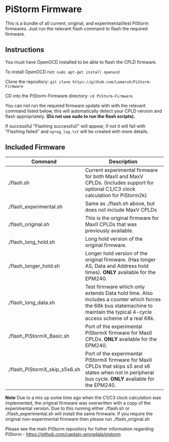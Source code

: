 # PiStorm Firmware

This is a bundle of all current, original, and experimental/test PiStorm firmwares. Just run the relevant flash command to flash the required firmware.

## Instructions

You must have OpenOCD installed to be able to flash the CPLD firmware.

To install OpenOCD run:
`sudo apt-get install openocd`

Clone the repository:
`git clone https://github.com/LemaruX/PiStorm-Firmware`

CD into the PiStorm-Firmware directory:
`cd PiStorm-Firmware`

You can not run the required firmware update with with the relevant command listed below, this will automatically detect your CPLD version and flash appropriately. **(Do not use sudo to run the flash scripts).**

If successful "Flashing successful!" will appear, if not it will fail with "Flashing failed" and `nprog_log.txt` will be created with more details.

## Included Firmware


| Command | Description |
| ----------- | ----------- |
| ./flash.sh | Current experimental firmware for both MaxII and MaxV CPLDs. (Includes support for optional C1/C3 clock calculation for PiStorm2k) |
| ./flash_experimental.sh | Same as ./flash.sh above, but does not include MaxV CPLDs |
| ./flash_original.sh | This is the original firmware for MaxII CPLDs that was previously available. |
| ./flash_long_hold.sh | Long hold version of the original firmware. |
| ./flash_longer_hold.sh | Longer hold version of the original firmware. (Has longer AS, Data and Address hold times). **ONLY** available for the EPM240. |
| ./flash_long_data.sh | Test firmware which only extends Data hold time. Also includes a counter which forces the 68k bus statemachine to maintain the typical 4-cycle access scheme of a real 68k. |
| ./flash_PiStormX_Basic.sh | Port of the experimental PiStormX firmware for MaxII CPLDs. **ONLY** available for the EPM240. |
| ./flash_PiStormX_skip_s5s6.sh | Port of the experimental PiStormX firmware for MaxII CPLDs that skips s5 and s6 states when not in peripheral bus cycle. **ONLY** available for the EPM240. |

**Note** Due to a mix up some time ago when the C1/C3 clock calculation was implemented, the original firmware was overwritten with a copy of the experimental version. Due to this running either ./flash.sh or ./flash_experimental.sh will install the same firmware. If you require the original non-experimental firmware then please run ./flash_original.sh



Please see the main PiStorm repository for futher information regarding PiStorm - https://github.com/captain-amygdala/pistorm